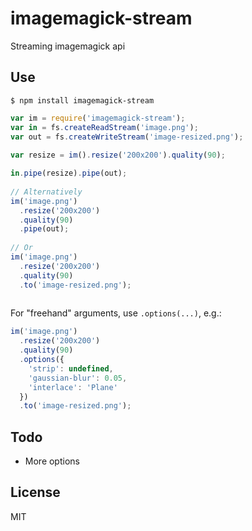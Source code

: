 # imagemagick-stream

Streaming imagemagick api

## Use
    $ npm install imagemagick-stream

```js
var im = require('imagemagick-stream');
var in = fs.createReadStream('image.png');
var out = fs.createWriteStream('image-resized.png');
  
var resize = im().resize('200x200').quality(90);

in.pipe(resize).pipe(out);
  
// Alternatively
im('image.png')
  .resize('200x200')
  .quality(90)
  .pipe(out);
  
// Or
im('image.png')
  .resize('200x200')
  .quality(90)
  .to('image-resized.png');
  

```
For "freehand" arguments, use `.options(...)`, e.g.:
``` js
im('image.png')
  .resize('200x200')
  .quality(90)
  .options({
    'strip': undefined,
    'gaussian-blur': 0.05,
    'interlace': 'Plane'
  })
  .to('image-resized.png');
```

## Todo
- More options

## License 

MIT
